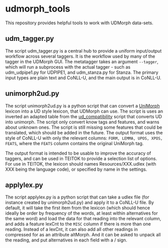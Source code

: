 # udmorph_tools

This repository provides helpful tools to work with UDMorph data-sets.

## udm_tagger.py

The script udm_tagger.py is a central hub to provide a uniform input/output workflow across several taggers. It is the workflow used by many of the tagger in the UDMorph GUI. The metatagger takes an argument `--tagger`, which will run a subprocess with the actual tagger - such as udm_udpipe1.py for UDPIPE1, and udm_stanza.py for Stanza. The primary input types are plain text and CoNLL-U, and the main output is in CoNLL-U. 

## unimorph2ud.py

The script unimorph2ud.py is a python script that can convert a [UniMorph](https://unimorph.github.io/) lexicon into a UD style lexicon, that UDMorph can 
use. The script is uses an inverted an adapted table from the [ud_compatibility](https://github.com/unimorph/ud-compatibility) script that converts UD into unimorph. The script only convert know tags and features, and warns about unknown ones. The script is still missing some features that could be translated, which should be added in the future. The output format uses the style of CoNLL-U with only the relevant columns: `FORM, LEMMA, UPOS, XPOS, FEATS`, where the `FEATS` column contains the original UniMorph tag. 

The output format is intended to be usable to improve the accuracy of taggers, and can be used in TEITOK to provide a selection list of options. For use in TEITOK, the lexicon should names Resources/XXX.udlex (with XXX being the language code), or specified by name in the settings.

## applylex.py

The script applylex.py is a python script that can take a udlex file (for instance created by unimorph2ud.py) and apply it to a CoNLL-U file. By default, it will take the first item from the lexicon (which should hence ideally be order by frequency of the words, at least within alternatives for the same word) and load the data for that reading into the relevant column, and adds a feature lexCnt to the `MISC` column if there is more than one reading. Instead of a lexCnt, it can also add all other readings in compressed for as an attribute altMorph. And it can be asked to unpack all the reading, and put alternatives in each field with a / sign.
